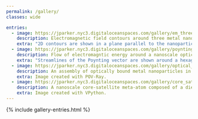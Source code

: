 ```yaml
---
permalink: /gallery/
classes: wide

entries:
  - image: https://jparker.nyc3.digitaloceanspaces.com/gallery/em_three_np_contours.png
    description: Electromagnetic field contours around three metal nanoparticles
    extra: "2D contours are shown in a plane parallel to the nanoparticles. A 3D contour shows the shape of the high intensity field just outside the surfaces of the nanoparticles. Image created with Paraview."
  - image: https://jparker.nyc3.digitaloceanspaces.com/gallery/poynting_flow_optical_matter_machine.png
    description: Flow of electromagntic energy around a nanoscale optical matter machine
    extra: "Streamlines of the Poynting vector are shown around a hexagonal nanoparticle array composed of seven metal nanoparticles. The incident light is circularly polarized, generating a flow of electromagntic energy around the array that can be utilized to create a nanoscale machine. Reproduced from the paper [Optical matter machines: angular momentum conversion by collective modes in optically bound nanoparticle arrays](https://doi.org/10.1364/OPTICA.396147)."
  - image: https://jparker.nyc3.digitaloceanspaces.com/gallery/optical_matter_ray_traced.png
    description: An assembly of optically bound metal nanoparticles in a tightly focused laser beam
    extra: Image created with POV-Ray.
  - image: https://jparker.nyc3.digitaloceanspaces.com/gallery/core_satellite_transparent.png
    description: A nanoscale core-satellite meta-atom composed of a dielectric core decorated with silver nanoparticles
    extra: Image created with VPython.
---
```


{% include gallery-entries.html %}
